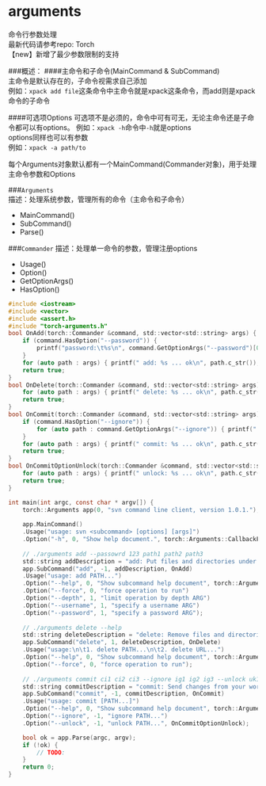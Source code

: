 # arguments
命令行参数处理    
最新代码请参考repo: Torch    
【new】新增了最少参数限制的支持    

###概述：
####主命令和子命令(MainCommand & SubCommand)   
主命令是默认存在的，子命令视需求自己添加   
例如：`xpack add file`这条命令中主命令就是xpack这条命令，而add则是xpack命令的子命令   

####可选项Options
可选项不是必须的，命令中可有可无，无论主命令还是子命令都可以有options。
例如：`xpack -h`命令中`-h`就是options    
options同样也可以有参数       
例如：`xpack -a path/to`

每个Arguments对象默认都有一个MainCommand(Commander对象)，用于处理主命令参数和Options  

###`Arguments`  
描述：处理系统参数，管理所有的命令（主命令和子命令）   
- MainCommand()   
- SubCommand()   
- Parse()  


###`Commander`
描述：处理单一命令的参数，管理注册options
- Usage()   
- Option()    
- GetOptionArgs()   
- HasOption()  

```c
#include <iostream>
#include <vector>
#include <assert.h>
#include "torch-arguments.h"
bool OnAdd(torch::Commander &command, std::vector<std::string> args) {
    if (command.HasOption("--password")) {
        printf("password:\t%s\n", command.GetOptionArgs("--password")[0].c_str());
    }
    for (auto path : args) { printf(" add: %s ... ok\n", path.c_str()); }
    return true;
}
bool OnDelete(torch::Commander &command, std::vector<std::string> args) {
    for (auto path : args) { printf(" delete: %s ... ok\n", path.c_str()); }
    return true;
}
bool OnCommit(torch::Commander &command, std::vector<std::string> args) {
    if (command.HasOption("--ignore")) {
        for (auto path : command.GetOptionArgs("--ignore")) { printf(" ignore: %s ... ok\n", path.c_str()); }
    }
    for (auto path : args) { printf(" commit: %s ... ok\n", path.c_str()); }
    return true;
}
bool OnCommitOptionUnlock(torch::Commander &command, std::vector<std::string> args) {
    for (auto path : args) { printf(" unlock: %s ... ok\n", path.c_str()); }
    return true;
}

int main(int argc, const char * argv[]) {
    torch::Arguments app(0, "svn command line client, version 1.0.1.");
    
    app.MainCommand()
    .Usage("usage: svn <subcommand> [options] [args]")
    .Option("-h", 0, "Show help document.", torch::Arguments::CallbackFail);
    
    // ./arguments add --passowrd 123 path1 path2 path3
    std::string addDescription = "add: Put files and directories under version control.";
    app.SubCommand("add", -1, addDescription, OnAdd)
    .Usage("usage: add PATH...")
    .Option("--help", 0, "Show subcommand help document", torch::Arguments::CallbackFail)
    .Option("--force", 0, "force operation to run")
    .Option("--depth", 1, "limit operation by depth ARG")
    .Option("--username", 1, "specify a username ARG")
    .Option("--password", 1, "specify a password ARG");
    
    // ./arguments delete --help
    std::string deleteDescription = "delete: Remove files and directories from version control.";
    app.SubCommand("delete", 1, deleteDescription, OnDelete)
    .Usage("usage:\n\t1. delete PATH...\n\t2. delete URL...")
    .Option("--help", 0, "Show subcommand help document", torch::Arguments::CallbackFail)
    .Option("--force", 0, "force operation to run");
    
    // ./arguments commit ci1 ci2 ci3 --ignore ig1 ig2 ig3 --unlock uk1 uk2 uk3
    std::string commitDescription = "commit: Send changes from your working copy to the repository.";
    app.SubCommand("commit", -1, commitDescription, OnCommit)
    .Usage("usage: commit [PATH...]")
    .Option("--help", 0, "Show subcommand help document", torch::Arguments::CallbackFail)
    .Option("--ignore", -1, "ignore PATH...")
    .Option("--unlock", -1, "unlock PATH...", OnCommitOptionUnlock);

    bool ok = app.Parse(argc, argv);
    if (!ok) {
        // TODO:
    }
    return 0;
}
```

